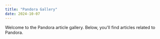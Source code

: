 ```yaml
---
title: "Pandora Gallery"
date: 2024-10-07
---
```


Welcome to the Pandora article gallery. Below, you'll find articles related to Pandora.


